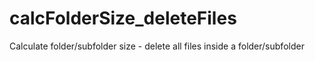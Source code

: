 # calcFolderSize_deleteFiles
Calculate folder/subfolder size - delete all files inside a folder/subfolder
